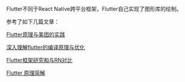 Flutter不同于React Native跨平台框架，Flutter自己实现了图形库的绘制。

参考了如下几篇文章：

[ Flutter原理与美团的实践](https://blog.csdn.net/MeituanTech/article/details/81567238)

[深入理解flutter的编译原理与优化](https://yq.aliyun.com/articles/604052?utm_content=m_1000004305)

[Flutter框架研究和与RN对比](http://szuwest.github.io/flutterkuang-jia-yan-jiu-he-yu-rndui-bi.html)

[Flutter 原理简解](https://juejin.im/entry/5afa9769518825428630a61c)

